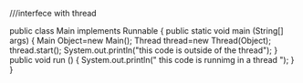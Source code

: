 ///interfece with thread

 public class Main implements Runnable
{
    public static void main (String[] args) {
        Main Object=new Main();
        Thread thread=new Thread(Object);
        thread.start();
        System.out.println("this code is outside of the thread");
    }
    public void run ()
    {
        System.out.println(" this code is runnimg in a thread ");
    }
}
